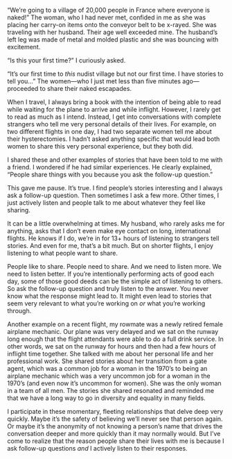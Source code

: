 

“We’re going to a village of 20,000 people in France where everyone is naked!” The woman, who I had
never met, confided in me as she was placing her carry-on items onto the conveyor belt to be x-rayed. She was
traveling with her husband. Their age well exceeded mine. The husband’s left leg was made of metal and
molded plastic and she was bouncing with excitement.

“Is this your first time?” I curiously asked.

“It’s our first time to *this* nudist village but not our first time. I have stories to tell you…” The
women—who I just met less than five minutes ago—proceeded to share their naked escapades.

When I travel, I always bring a book with the intention of being able to read while waiting for the plane to
arrive and while inflight. However, I rarely get to read as much as I intend. Instead, I get into
conversations with complete strangers who tell me very personal details of their lives. For example, on two
different flights in one day, I had two separate women tell me about their hysterectomies. I hadn’t asked
anything specific that would lead both women to share this very personal experience, but they both did.

I shared these and other examples of stories that have been told to me with a friend. I wondered if he had
similar experiences. He clearly explained, “People share things with you because you ask the follow-up
question.”

This gave me pause. It’s true. I find people’s stories interesting and I always ask a follow-up question.
Then sometimes I ask a few more. Other times, I just actively listen and people talk to me about whatever they
feel like sharing.

It can be a little overwhelming at times. My husband, who rarely asks me for anything, asks that I don’t
even make eye contact on long, international flights. He knows if I do, we’re in for 13+ hours of listening
to strangers tell stories. And even for me, that’s a bit much. But on shorter flights, I enjoy listening to
what people want to share.

People like to share. People need to share. And we need to listen more. We need to listen better. If you’re
intentionally performing acts of good each day, some of those good deeds can be the simple act of listening to
others. So ask the follow-up question and truly listen to the answer. You never know what the response might
lead to. It might even lead to stories that seem very relevant to what you’re working on *or* what you’re
working through.

Another example on a recent flight, my rowmate was a newly retired female airplane mechanic. Our plane was
very delayed and we sat on the runway long enough that the flight attendants were able to do a full drink
service. In other words, we sat on the runway for hours and then had a few hours of inflight time together.
She talked with me about her personal life and her professional work. She shared stories about her transition
from a gate agent, which was a common job for a woman in the 1970’s to being an airplane mechanic which was
a very uncommon job for a woman in the 1970’s (and even now it’s uncommon for women). She was the only
woman in a team of all men. The stories she shared resonated and reminded me that we have a long way to go in
diversity and equality in many fields.

I participate in these momentary, fleeting relationships that delve deep very quickly. Maybe it’s the safety
of believing we’ll never see that person again. Or maybe it’s the anonymity of not knowing a person’s
name that drives the conversation deeper and more quickly than it may normally would. But I’ve come to
realize that the reason people share their lives with me is because I ask follow-up questions *and* I actively
listen to their responses.